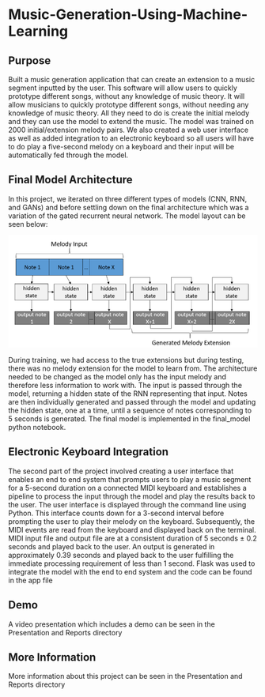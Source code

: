# Music-Generation-Using-Machine-Learning

## Purpose

Built a music generation application that can create an extension to a music segment inputted by the user. This software will allow users to quickly prototype different songs, without any knowledge of music theory. It will allow musicians to quickly prototype different songs, without needing any knowledge of music theory. All they need to do is create the initial melody and they can use the model to extend the music. The model was trained on 2000 initial/extension melody pairs. We also created a web user interface as well as added integration to an electronic keyboard so all users will have to do play a five-second melody on a keyboard and their input will be automatically fed through the model.

## Final Model Architecture

In this project, we iterated on three different types of models (CNN, RNN, and GANs) and before settling down on the final architecture which was a variation of the gated recurrent neural network. The model layout can be seen below:

![](images/RNN_model.png)

During training, we had access to the true extensions but during testing, there was no melody extension for the model to learn from. The architecture needed to be changed as the model only has the input melody and therefore less information to work with. The input is passed through the model, returning a hidden state of the RNN representing that input. Notes are then individually generated and passed through the model and updating the hidden state, one at a time, until a sequence of notes corresponding to 5 seconds is generated. The final model is implemented in the final_model python notebook.

## Electronic Keyboard Integration

The second part of the project involved creating a user interface that enables an end to end system that prompts users to play a music segment for a 5-second duration on a connected MIDI keyboard and establishes a pipeline to process the input through the model and play the results back to the user. The user interface is displayed through the command line using Python. This interface counts down for a 3-second interval before prompting the user to play their melody on the keyboard. Subsequently, the MIDI events are read from the keyboard and displayed back on the terminal. MIDI input file and output file are at a consistent duration of 5 seconds ± 0.2 seconds and played back to the user. An output is generated in approximately 0.39 seconds and played back to the user fulfilling the immediate processing requirement of less than 1 second. Flask was used to integrate the model with the end to end system and the code  can be found in the app file


## Demo

A video presentation which includes a demo can be seen in the Presentation and Reports directory


## More Information

More information about this project can be seen in the Presentation and Reports directory


